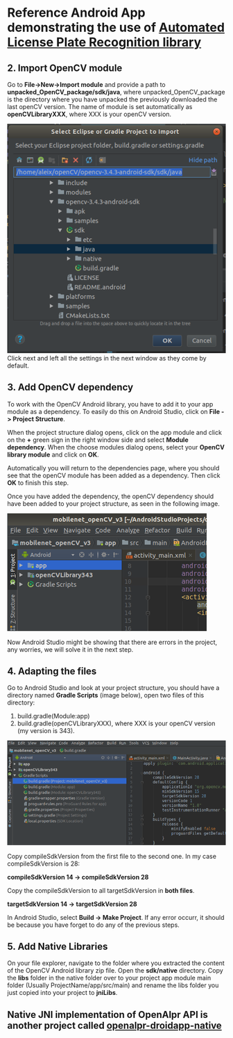 # Reference Android App demonstrating the use of [Automated License Plate Recognition library](http://www.openalpr.com/)

## 2. Import OpenCV module
Go to **File->New->Import module** and provide a path to **unpacked_OpenCV_package/sdk/java**, where unpacked_OpenCV_package is the directory where you have unpacked the previously downloaded the last openCV version. The name of module is set automatically as **openCVLibraryXXX**, where XXX is your openCV version.

![](https://github.com/Montroigenc/openCL-object-detection-in-android-studio/blob/master/importOpencvDependency.png)
Click next and left all the settings in the next window as they come by default.

## 3. Add OpenCV dependency
To work with the OpenCV Android library, you have to add it to your app module as a dependency. To easily do this on Android Studio, click on **File -> Project Structure**.

When the project structure dialog opens, click on the app module and click on the **+** green sign in the right window side  and select **Module dependency**. When the choose modules dialog opens, select your **OpenCV library module** and click on **OK**.

Automatically you will return to the dependencies page, where you should see that the openCV module has been added as a dependency. Then click **OK** to finish this step.

Once you have added the dependency, the openCV dependency should have been added to your project structure, as seen in the following image.

![](https://github.com/Montroigenc/openCL-object-detection-in-android-studio/blob/master/importOpencvDependency2.png)

Now Android Studio might be showing that there are errors in the project, any worries, we will solve it in the next step.

## 4. Adapting the files
Go to Android Studio and look at your project structure, you should have a directory named **Gradle Scripts** (image below), open two files of this directory:
1. build.gradle(Module:app)
2. build.gradle(openCVLibraryXXX), where XXX is your openCV version (my version is 343).

![](https://github.com/Montroigenc/openCL-object-detection-in-android-studio/blob/master/compilesdkversion.png)

Copy compileSdkVersion from the first file to the second one. In my case compileSdkVersion is 28:

**compileSdkVersion 14 -> compileSdkVersion 28**

Copy the compileSdkVersion to all targetSdkVersion in **both files**.

**targetSdkVersion 14 -> targetSdkVersion 28**

In Android Studio, select **Build -> Make Project**. If any error occurr, it should be because you have forget to do any of the previous steps.

## 5. Add Native Libraries
On your file explorer, navigate to the folder where you extracted the content of the OpenCV Android library zip file. Open the **sdk/native** directory.
Copy the **libs** folder in the native folder over to your project app module main folder (Usually ProjectName/app/src/main) and rename the libs folder you just copied into your project to **jniLibs**.


## Native JNI implementation of OpenAlpr API is another project called [openalpr-droidapp-native](https://github.com/sujaybhowmick/openalpr-droidapp-native)
